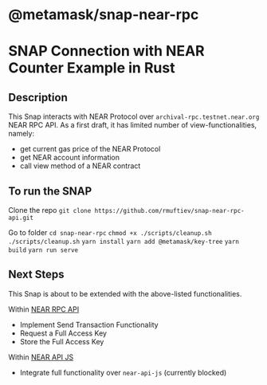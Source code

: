 # @metamask/snap-near-rpc

SNAP Connection with NEAR Counter Example in Rust
=================================

## Description

This Snap interacts with NEAR Protocol over `archival-rpc.testnet.near.org` NEAR RPC API. As a first draft, it has limited number of view-functionalities, namely:
- get current gas price of the NEAR Protocol
- get NEAR account information
- call view method of a NEAR contract


## To run the SNAP

Clone the repo
`git clone https://github.com/rmuftiev/snap-near-rpc-api.git`

Go to folder
`cd snap-near-rpc`
`chmod +x ./scripts/cleanup.sh`
`./scripts/cleanup.sh`
`yarn install`
`yarn add @metamask/key-tree`
`yarn build`
`yarn run serve`



## Next Steps

This Snap is about to be extended with the above-listed functionalities.

Within [NEAR RPC API](https://docs.near.org/api/rpc/introduction)
- Implement Send Transaction Functionality
- Request a Full Access Key
- Store the Full Access Key


Within [NEAR API JS](https://docs.near.org/tools/near-api-js/quick-reference)
- Integrate full functionality over `near-api-js` (currently blocked)